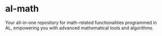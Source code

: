 # al-math
Your all-in-one repository for math-related functionalities programmed in AL, empowering you with advanced mathematical tools and algorithms.
